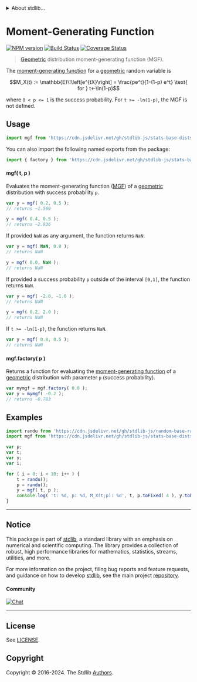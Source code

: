 <!--

@license Apache-2.0

Copyright (c) 2018 The Stdlib Authors.

Licensed under the Apache License, Version 2.0 (the "License");
you may not use this file except in compliance with the License.
You may obtain a copy of the License at

   http://www.apache.org/licenses/LICENSE-2.0

Unless required by applicable law or agreed to in writing, software
distributed under the License is distributed on an "AS IS" BASIS,
WITHOUT WARRANTIES OR CONDITIONS OF ANY KIND, either express or implied.
See the License for the specific language governing permissions and
limitations under the License.

-->


<details>
  <summary>
    About stdlib...
  </summary>
  <p>We believe in a future in which the web is a preferred environment for numerical computation. To help realize this future, we've built stdlib. stdlib is a standard library, with an emphasis on numerical and scientific computation, written in JavaScript (and C) for execution in browsers and in Node.js.</p>
  <p>The library is fully decomposable, being architected in such a way that you can swap out and mix and match APIs and functionality to cater to your exact preferences and use cases.</p>
  <p>When you use stdlib, you can be absolutely certain that you are using the most thorough, rigorous, well-written, studied, documented, tested, measured, and high-quality code out there.</p>
  <p>To join us in bringing numerical computing to the web, get started by checking us out on <a href="https://github.com/stdlib-js/stdlib">GitHub</a>, and please consider <a href="https://opencollective.com/stdlib">financially supporting stdlib</a>. We greatly appreciate your continued support!</p>
</details>

# Moment-Generating Function

[![NPM version][npm-image]][npm-url] [![Build Status][test-image]][test-url] [![Coverage Status][coverage-image]][coverage-url] <!-- [![dependencies][dependencies-image]][dependencies-url] -->

> [Geometric][geometric-distribution] distribution moment-generating function (MGF).

<!-- Section to include introductory text. Make sure to keep an empty line after the intro `section` element and another before the `/section` close. -->

<section class="intro">

The [moment-generating function][mgf] for a [geometric][geometric-distribution] random variable is

<!-- <equation class="equation" label="eq:geometric_mgf_function" align="center" raw="M_X(t) := \mathbb{E}\!\left[e^{tX}\right] = \frac{pe^t}{1-(1-p) e^t} \text{ for } t<-\ln(1-p)" alt="Moment-generating function (MGF) for a geometric distribution."> -->

```math
M_X(t) := \mathbb{E}\!\left[e^{tX}\right] = \frac{pe^t}{1-(1-p) e^t} \text{ for } t<-\ln(1-p)
```

<!-- <div class="equation" align="center" data-raw-text="M_X(t) := \mathbb{E}\!\left[e^{tX}\right] = \frac{pe^t}{1-(1-p) e^t} \text{ for } t&lt;-\ln(1-p)" data-equation="eq:geometric_mgf_function">
    <img src="https://cdn.jsdelivr.net/gh/stdlib-js/stdlib@51534079fef45e990850102147e8945fb023d1d0/lib/node_modules/@stdlib/stats/base/dists/geometric/mgf/docs/img/equation_geometric_mgf_function.svg" alt="Moment-generating function (MGF) for a geometric distribution.">
    <br>
</div> -->

<!-- </equation> -->

where `0 < p <= 1` is the success probability. For `t >= -ln(1-p)`, the MGF is not defined.

</section>

<!-- /.intro -->

<!-- Package usage documentation. -->



<section class="usage">

## Usage

```javascript
import mgf from 'https://cdn.jsdelivr.net/gh/stdlib-js/stats-base-dists-geometric-mgf@deno/mod.js';
```

You can also import the following named exports from the package:

```javascript
import { factory } from 'https://cdn.jsdelivr.net/gh/stdlib-js/stats-base-dists-geometric-mgf@deno/mod.js';
```

#### mgf( t, p )

Evaluates the moment-generating function ([MGF][mgf]) of a [geometric][geometric-distribution] distribution with success probability `p`.

```javascript
var y = mgf( 0.2, 0.5 );
// returns ~1.569

y = mgf( 0.4, 0.5 );
// returns ~2.936
```

If provided `NaN` as any argument, the function returns `NaN`.

```javascript
var y = mgf( NaN, 0.0 );
// returns NaN

y = mgf( 0.0, NaN );
// returns NaN
```

If provided a success probability `p` outside of the interval `[0,1]`, the function returns `NaN`.

```javascript
var y = mgf( -2.0, -1.0 );
// returns NaN

y = mgf( 0.2, 2.0 );
// returns NaN
```

If `t >= -ln(1-p)`, the function returns `NaN`.

```javascript
var y = mgf( 0.8, 0.5 );
// returns NaN
```

#### mgf.factory( p )

Returns a function for evaluating the [moment-generating function][mgf] of a [geometric][geometric-distribution] distribution with parameter `p` (success probability).

```javascript
var mymgf = mgf.factory( 0.8 );
var y = mymgf( -0.2 );
// returns ~0.783
```

</section>

<!-- /.usage -->

<!-- Package usage notes. Make sure to keep an empty line after the `section` element and another before the `/section` close. -->

<section class="notes">

</section>

<!-- /.notes -->

<!-- Package usage examples. -->

<section class="examples">

## Examples

<!-- eslint no-undef: "error" -->

```javascript
import randu from 'https://cdn.jsdelivr.net/gh/stdlib-js/random-base-randu@deno/mod.js';
import mgf from 'https://cdn.jsdelivr.net/gh/stdlib-js/stats-base-dists-geometric-mgf@deno/mod.js';

var p;
var t;
var y;
var i;

for ( i = 0; i < 10; i++ ) {
    t = randu();
    p = randu();
    y = mgf( t, p );
    console.log( 't: %d, p: %d, M_X(t;p): %d', t, p.toFixed( 4 ), y.toFixed( 4 ) );
}
```

</section>

<!-- /.examples -->

<!-- Section to include cited references. If references are included, add a horizontal rule *before* the section. Make sure to keep an empty line after the `section` element and another before the `/section` close. -->

<section class="references">

</section>

<!-- /.references -->

<!-- Section for related `stdlib` packages. Do not manually edit this section, as it is automatically populated. -->

<section class="related">

</section>

<!-- /.related -->

<!-- Section for all links. Make sure to keep an empty line after the `section` element and another before the `/section` close. -->


<section class="main-repo" >

* * *

## Notice

This package is part of [stdlib][stdlib], a standard library with an emphasis on numerical and scientific computing. The library provides a collection of robust, high performance libraries for mathematics, statistics, streams, utilities, and more.

For more information on the project, filing bug reports and feature requests, and guidance on how to develop [stdlib][stdlib], see the main project [repository][stdlib].

#### Community

[![Chat][chat-image]][chat-url]

---

## License

See [LICENSE][stdlib-license].


## Copyright

Copyright &copy; 2016-2024. The Stdlib [Authors][stdlib-authors].

</section>

<!-- /.stdlib -->

<!-- Section for all links. Make sure to keep an empty line after the `section` element and another before the `/section` close. -->

<section class="links">

[npm-image]: http://img.shields.io/npm/v/@stdlib/stats-base-dists-geometric-mgf.svg
[npm-url]: https://npmjs.org/package/@stdlib/stats-base-dists-geometric-mgf

[test-image]: https://github.com/stdlib-js/stats-base-dists-geometric-mgf/actions/workflows/test.yml/badge.svg?branch=v0.2.1
[test-url]: https://github.com/stdlib-js/stats-base-dists-geometric-mgf/actions/workflows/test.yml?query=branch:v0.2.1

[coverage-image]: https://img.shields.io/codecov/c/github/stdlib-js/stats-base-dists-geometric-mgf/main.svg
[coverage-url]: https://codecov.io/github/stdlib-js/stats-base-dists-geometric-mgf?branch=main

<!--

[dependencies-image]: https://img.shields.io/david/stdlib-js/stats-base-dists-geometric-mgf.svg
[dependencies-url]: https://david-dm.org/stdlib-js/stats-base-dists-geometric-mgf/main

-->

[chat-image]: https://img.shields.io/gitter/room/stdlib-js/stdlib.svg
[chat-url]: https://app.gitter.im/#/room/#stdlib-js_stdlib:gitter.im

[stdlib]: https://github.com/stdlib-js/stdlib

[stdlib-authors]: https://github.com/stdlib-js/stdlib/graphs/contributors

[umd]: https://github.com/umdjs/umd
[es-module]: https://developer.mozilla.org/en-US/docs/Web/JavaScript/Guide/Modules

[deno-url]: https://github.com/stdlib-js/stats-base-dists-geometric-mgf/tree/deno
[deno-readme]: https://github.com/stdlib-js/stats-base-dists-geometric-mgf/blob/deno/README.md
[umd-url]: https://github.com/stdlib-js/stats-base-dists-geometric-mgf/tree/umd
[umd-readme]: https://github.com/stdlib-js/stats-base-dists-geometric-mgf/blob/umd/README.md
[esm-url]: https://github.com/stdlib-js/stats-base-dists-geometric-mgf/tree/esm
[esm-readme]: https://github.com/stdlib-js/stats-base-dists-geometric-mgf/blob/esm/README.md
[branches-url]: https://github.com/stdlib-js/stats-base-dists-geometric-mgf/blob/main/branches.md

[stdlib-license]: https://raw.githubusercontent.com/stdlib-js/stats-base-dists-geometric-mgf/main/LICENSE

[geometric-distribution]: https://en.wikipedia.org/wiki/Geometric_distribution

[mgf]: https://en.wikipedia.org/wiki/Moment-generating_function

</section>

<!-- /.links -->
